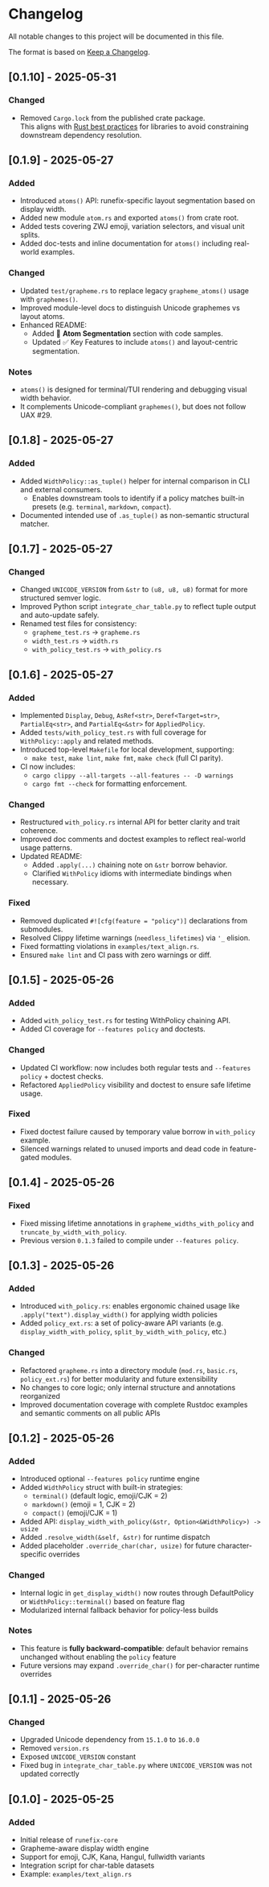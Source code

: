 # Changelog

All notable changes to this project will be documented in this file.

The format is based on [Keep a Changelog](https://keepachangelog.com/en/1.0.0/).

## [0.1.10] - 2025-05-31

### Changed
- Removed `Cargo.lock` from the published crate package.  
  This aligns with [Rust best practices](https://doc.rust-lang.org/cargo/guide/cargo-toml-vs-cargo-lock.html) for libraries to avoid constraining downstream dependency resolution.


## [0.1.9] - 2025-05-27

### Added
- Introduced `atoms()` API: runefix-specific layout segmentation based on display width.
- Added new module `atom.rs` and exported `atoms()` from crate root.
- Added tests covering ZWJ emoji, variation selectors, and visual unit splits.
- Added doc-tests and inline documentation for `atoms()` including real-world examples.

### Changed
- Updated `test/grapheme.rs` to replace legacy `grapheme_atoms()` usage with `graphemes()`.
- Improved module-level docs to distinguish Unicode graphemes vs layout atoms.
- Enhanced README:
  - Added 🧬 **Atom Segmentation** section with code samples.
  - Updated ✅ Key Features to include `atoms()` and layout-centric segmentation.

### Notes
- `atoms()` is designed for terminal/TUI rendering and debugging visual width behavior.
- It complements Unicode-compliant `graphemes()`, but does not follow UAX #29.


## [0.1.8] - 2025-05-27

### Added
- Added `WidthPolicy::as_tuple()` helper for internal comparison in CLI and external consumers.
  - Enables downstream tools to identify if a policy matches built-in presets (e.g. `terminal`, `markdown`, `compact`).
- Documented intended use of `.as_tuple()` as non-semantic structural matcher.


## [0.1.7] - 2025-05-27

### Changed
- Changed `UNICODE_VERSION` from `&str` to `(u8, u8, u8)` format for more structured semver logic.
- Improved Python script `integrate_char_table.py` to reflect tuple output and auto-update safely.
- Renamed test files for consistency:
  - `grapheme_test.rs` → `grapheme.rs`
  - `width_test.rs` → `width.rs`
  - `with_policy_test.rs` → `with_policy.rs`


## [0.1.6] - 2025-05-27

### Added
- Implemented `Display`, `Debug`, `AsRef<str>`, `Deref<Target=str>`, `PartialEq<str>`, and `PartialEq<&str>` for `AppliedPolicy`.
- Added `tests/with_policy_test.rs` with full coverage for `WithPolicy::apply` and related methods.
- Introduced top-level `Makefile` for local development, supporting:
  - `make test`, `make lint`, `make fmt`, `make check` (full CI parity).
- CI now includes:
  - `cargo clippy --all-targets --all-features -- -D warnings`
  - `cargo fmt --check` for formatting enforcement.

### Changed
- Restructured `with_policy.rs` internal API for better clarity and trait coherence.
- Improved doc comments and doctest examples to reflect real-world usage patterns.
- Updated README:
  - Added `.apply(...)` chaining note on `&str` borrow behavior.
  - Clarified `WithPolicy` idioms with intermediate bindings when necessary.

### Fixed
- Removed duplicated `#![cfg(feature = "policy")]` declarations from submodules.
- Resolved Clippy lifetime warnings (`needless_lifetimes`) via `'_` elision.
- Fixed formatting violations in `examples/text_align.rs`.
- Ensured `make lint` and CI pass with zero warnings or diff.


## [0.1.5] - 2025-05-26

### Added
- Added `with_policy_test.rs` for testing WithPolicy chaining API. 
- Added CI coverage for `--features policy` and doctests.

### Changed
- Updated CI workflow: now includes both regular tests and `--features policy` + doctest checks. 
- Refactored `AppliedPolicy` visibility and doctest to ensure safe lifetime usage.

### Fixed
- Fixed doctest failure caused by temporary value borrow in `with_policy` example. 
- Silenced warnings related to unused imports and dead code in feature-gated modules.


## [0.1.4] - 2025-05-26

### Fixed
- Fixed missing lifetime annotations in `grapheme_widths_with_policy` and `truncate_by_width_with_policy`.
- Previous version `0.1.3` failed to compile under `--features policy`.


## [0.1.3] - 2025-05-26

### Added
- Introduced `with_policy.rs`: enables ergonomic chained usage like `.apply("text").display_width()` for applying width policies
- Added `policy_ext.rs`: a set of policy-aware API variants (e.g. `display_width_with_policy`, `split_by_width_with_policy`, etc.)

### Changed
- Refactored `grapheme.rs` into a directory module (`mod.rs`, `basic.rs`, `policy_ext.rs`) for better modularity and future extensibility
- No changes to core logic; only internal structure and annotations reorganized
- Improved documentation coverage with complete Rustdoc examples and semantic comments on all public APIs


## [0.1.2] - 2025-05-26
### Added
- Introduced optional `--features policy` runtime engine 
- Added `WidthPolicy` struct with built-in strategies:
  - `terminal()` (default logic, emoji/CJK = 2)
  - `markdown()` (emoji = 1, CJK = 2)
  - `compact()` (emoji/CJK = 1)
- Added API: `display_width_with_policy(&str, Option<&WidthPolicy>) -> usize` 
- Added `.resolve_width(&self, &str)` for runtime dispatch 
- Added placeholder `.override_char(char, usize)` for future character-specific overrides

### Changed
- Internal logic in `get_display_width()` now routes through DefaultPolicy or `WidthPolicy::terminal()` based on feature flag 
- Modularized internal fallback behavior for policy-less builds

### Notes
- This feature is **fully backward-compatible**: default behavior remains unchanged without enabling the `policy` feature
- Future versions may expand `.override_char()` for per-character runtime overrides


## [0.1.1] - 2025-05-26
### Changed
- Upgraded Unicode dependency from `15.1.0` to `16.0.0`
- Removed `version.rs`
- Exposed `UNICODE_VERSION` constant
- Fixed bug in `integrate_char_table.py` where `UNICODE_VERSION` was not updated correctly


## [0.1.0] - 2025-05-25
### Added
- Initial release of `runefix-core`
- Grapheme-aware display width engine
- Support for emoji, CJK, Kana, Hangul, fullwidth variants
- Integration script for char-table datasets
- Example: `examples/text_align.rs`

